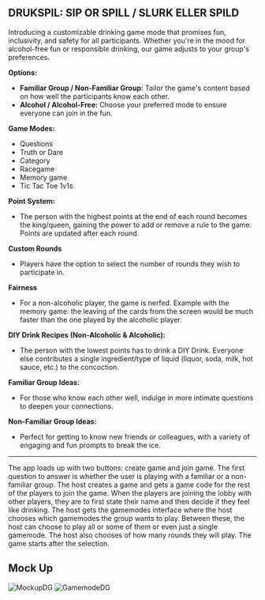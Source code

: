 ## DRUKSPIL: SIP OR SPILL / SLURK ELLER SPILD

Introducing a customizable drinking game mode that promises fun, inclusivity, and safety for all participants. Whether you're in the mood for alcohol-free fun or responsible drinking, our game adjusts to your group's preferences.

**Options:**
- **Familiar Group / Non-Familiar Group:** Tailor the game's content based on how well the participants know each other.
- **Alcohol / Alcohol-Free:** Choose your preferred mode to ensure everyone can join in the fun.

**Game Modes:**
- Questions
- Truth or Dare
- Category
- Racegame
- Memory game
- Tic Tac Toe 1v1s

**Point System:**
- The person with the highest points at the end of each round becomes the king/queen, gaining the power to add or remove a rule to the game. Points are updated after each round.

**Custom Rounds**
- Players have the option to select the number of rounds they wish to participate in.

**Fairness**
- For a non-alcoholic player, the game is nerfed. Example with the memory game: the leaving of the cards from the screen would be much faster than the one played by the alcoholic player.

**DIY Drink Recipes (Non-Alcoholic & Alcoholic):**
- The person with the lowest points has to drink a DIY Drink. Everyone else contributes a single ingredient/type of liquid (liquor, soda, milk, hot sauce, etc.) to the concoction.

**Familiar Group Ideas:**
- For those who know each other well, indulge in more intimate questions to deepen your connections.

**Non-Familiar Group Ideas:**
- Perfect for getting to know new friends or colleagues, with a variety of engaging and fun prompts to break the ice.

---
The app loads up with two buttons: create game and join game. The first question to answer is whether the user is playing with a familiar or a non-familiar group. The host creates a game and gets a game code for the rest of the players to join the game. When the players are joining the lobby with other players, they are to first state their name and then decide if they feel like drinking. The host gets the gamemodes interface where the host chooses which gamemodes the group wants to play. Between these, the host can choose to play all or some of them or even just a single gamemode. The host also chooses of how many rounds they will play. The game starts after the selection.

## Mock Up
![MockupDG](https://github.com/svaki999/DrinkingGame/assets/117731913/48d21011-11b8-4a73-a6a7-b2ed54437d52)
![GamemodeDG](https://github.com/svaki999/DrinkingGame/assets/117731913/fa20bc99-a3f8-4b5b-a3ab-795892f017ce)

